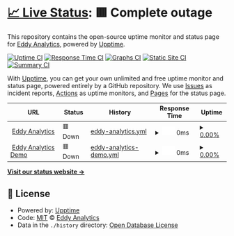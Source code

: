 # [📈 Live Status](https://EddyAnalytics.github.io/status): <!--live status--> **🟥 Complete outage**

This repository contains the open-source uptime monitor and status page for [Eddy Analytics](https://eddy-analytics.org), powered by [Upptime](https://github.com/upptime/upptime).

[![Uptime CI](https://github.com/EddyAnalytics/status/workflows/Uptime%20CI/badge.svg)](https://github.com/EddyAnalytics/status/actions?query=workflow%3A%22Uptime+CI%22)
[![Response Time CI](https://github.com/EddyAnalytics/status/workflows/Response%20Time%20CI/badge.svg)](https://github.com/EddyAnalytics/status/actions?query=workflow%3A%22Response+Time+CI%22)
[![Graphs CI](https://github.com/EddyAnalytics/status/workflows/Graphs%20CI/badge.svg)](https://github.com/EddyAnalytics/status/actions?query=workflow%3A%22Graphs+CI%22)
[![Static Site CI](https://github.com/EddyAnalytics/status/workflows/Static%20Site%20CI/badge.svg)](https://github.com/EddyAnalytics/status/actions?query=workflow%3A%22Static+Site+CI%22)
[![Summary CI](https://github.com/EddyAnalytics/status/workflows/Summary%20CI/badge.svg)](https://github.com/EddyAnalytics/status/actions?query=workflow%3A%22Summary+CI%22)

With [Upptime](https://upptime.js.org), you can get your own unlimited and free uptime monitor and status page, powered entirely by a GitHub repository. We use [Issues](https://github.com/EddyAnalytics/status/issues) as incident reports, [Actions](https://github.com/EddyAnalytics/status/actions) as uptime monitors, and [Pages](https://EddyAnalytics.github.io/status) for the status page.

<!--start: status pages-->
<!-- This summary is generated by Upptime (https://github.com/upptime/upptime) -->
<!-- Do not edit this manually, your changes will be overwritten -->
<!-- prettier-ignore -->
| URL | Status | History | Response Time | Uptime |
| --- | ------ | ------- | ------------- | ------ |
| <img alt="" src="https://icons.duckduckgo.com/ip3/www.eddy-analytics.org.ico" height="13"> [Eddy Analytics](https://www.eddy-analytics.org/) | 🟥 Down | [eddy-analytics.yml](https://github.com/EddyAnalytics/status/commits/HEAD/history/eddy-analytics.yml) | <details><summary><img alt="Response time graph" src="./graphs/eddy-analytics/response-time-week.png" height="20"> 0ms</summary><br><a href="https://EddyAnalytics.github.io/status/history/eddy-analytics"><img alt="Response time 357" src="https://img.shields.io/endpoint?url=https%3A%2F%2Fraw.githubusercontent.com%2FEddyAnalytics%2Fstatus%2FHEAD%2Fapi%2Feddy-analytics%2Fresponse-time.json"></a><br><a href="https://EddyAnalytics.github.io/status/history/eddy-analytics"><img alt="24-hour response time 0" src="https://img.shields.io/endpoint?url=https%3A%2F%2Fraw.githubusercontent.com%2FEddyAnalytics%2Fstatus%2FHEAD%2Fapi%2Feddy-analytics%2Fresponse-time-day.json"></a><br><a href="https://EddyAnalytics.github.io/status/history/eddy-analytics"><img alt="7-day response time 0" src="https://img.shields.io/endpoint?url=https%3A%2F%2Fraw.githubusercontent.com%2FEddyAnalytics%2Fstatus%2FHEAD%2Fapi%2Feddy-analytics%2Fresponse-time-week.json"></a><br><a href="https://EddyAnalytics.github.io/status/history/eddy-analytics"><img alt="30-day response time 0" src="https://img.shields.io/endpoint?url=https%3A%2F%2Fraw.githubusercontent.com%2FEddyAnalytics%2Fstatus%2FHEAD%2Fapi%2Feddy-analytics%2Fresponse-time-month.json"></a><br><a href="https://EddyAnalytics.github.io/status/history/eddy-analytics"><img alt="1-year response time 367" src="https://img.shields.io/endpoint?url=https%3A%2F%2Fraw.githubusercontent.com%2FEddyAnalytics%2Fstatus%2FHEAD%2Fapi%2Feddy-analytics%2Fresponse-time-year.json"></a></details> | <details><summary><a href="https://EddyAnalytics.github.io/status/history/eddy-analytics">0.00%</a></summary><a href="https://EddyAnalytics.github.io/status/history/eddy-analytics"><img alt="All-time uptime 92.03%" src="https://img.shields.io/endpoint?url=https%3A%2F%2Fraw.githubusercontent.com%2FEddyAnalytics%2Fstatus%2FHEAD%2Fapi%2Feddy-analytics%2Fuptime.json"></a><br><a href="https://EddyAnalytics.github.io/status/history/eddy-analytics"><img alt="24-hour uptime 0.00%" src="https://img.shields.io/endpoint?url=https%3A%2F%2Fraw.githubusercontent.com%2FEddyAnalytics%2Fstatus%2FHEAD%2Fapi%2Feddy-analytics%2Fuptime-day.json"></a><br><a href="https://EddyAnalytics.github.io/status/history/eddy-analytics"><img alt="7-day uptime 0.00%" src="https://img.shields.io/endpoint?url=https%3A%2F%2Fraw.githubusercontent.com%2FEddyAnalytics%2Fstatus%2FHEAD%2Fapi%2Feddy-analytics%2Fuptime-week.json"></a><br><a href="https://EddyAnalytics.github.io/status/history/eddy-analytics"><img alt="30-day uptime 0.00%" src="https://img.shields.io/endpoint?url=https%3A%2F%2Fraw.githubusercontent.com%2FEddyAnalytics%2Fstatus%2FHEAD%2Fapi%2Feddy-analytics%2Fuptime-month.json"></a><br><a href="https://EddyAnalytics.github.io/status/history/eddy-analytics"><img alt="1-year uptime 70.79%" src="https://img.shields.io/endpoint?url=https%3A%2F%2Fraw.githubusercontent.com%2FEddyAnalytics%2Fstatus%2FHEAD%2Fapi%2Feddy-analytics%2Fuptime-year.json"></a></details>
| <img alt="" src="https://icons.duckduckgo.com/ip3/app.eddy-analytics.org.ico" height="13"> [Eddy Analytics Demo](https://app.eddy-analytics.org/) | 🟥 Down | [eddy-analytics-demo.yml](https://github.com/EddyAnalytics/status/commits/HEAD/history/eddy-analytics-demo.yml) | <details><summary><img alt="Response time graph" src="./graphs/eddy-analytics-demo/response-time-week.png" height="20"> 0ms</summary><br><a href="https://EddyAnalytics.github.io/status/history/eddy-analytics-demo"><img alt="Response time 0" src="https://img.shields.io/endpoint?url=https%3A%2F%2Fraw.githubusercontent.com%2FEddyAnalytics%2Fstatus%2FHEAD%2Fapi%2Feddy-analytics-demo%2Fresponse-time.json"></a><br><a href="https://EddyAnalytics.github.io/status/history/eddy-analytics-demo"><img alt="24-hour response time 0" src="https://img.shields.io/endpoint?url=https%3A%2F%2Fraw.githubusercontent.com%2FEddyAnalytics%2Fstatus%2FHEAD%2Fapi%2Feddy-analytics-demo%2Fresponse-time-day.json"></a><br><a href="https://EddyAnalytics.github.io/status/history/eddy-analytics-demo"><img alt="7-day response time 0" src="https://img.shields.io/endpoint?url=https%3A%2F%2Fraw.githubusercontent.com%2FEddyAnalytics%2Fstatus%2FHEAD%2Fapi%2Feddy-analytics-demo%2Fresponse-time-week.json"></a><br><a href="https://EddyAnalytics.github.io/status/history/eddy-analytics-demo"><img alt="30-day response time 0" src="https://img.shields.io/endpoint?url=https%3A%2F%2Fraw.githubusercontent.com%2FEddyAnalytics%2Fstatus%2FHEAD%2Fapi%2Feddy-analytics-demo%2Fresponse-time-month.json"></a><br><a href="https://EddyAnalytics.github.io/status/history/eddy-analytics-demo"><img alt="1-year response time 0" src="https://img.shields.io/endpoint?url=https%3A%2F%2Fraw.githubusercontent.com%2FEddyAnalytics%2Fstatus%2FHEAD%2Fapi%2Feddy-analytics-demo%2Fresponse-time-year.json"></a></details> | <details><summary><a href="https://EddyAnalytics.github.io/status/history/eddy-analytics-demo">0.00%</a></summary><a href="https://EddyAnalytics.github.io/status/history/eddy-analytics-demo"><img alt="All-time uptime 34.20%" src="https://img.shields.io/endpoint?url=https%3A%2F%2Fraw.githubusercontent.com%2FEddyAnalytics%2Fstatus%2FHEAD%2Fapi%2Feddy-analytics-demo%2Fuptime.json"></a><br><a href="https://EddyAnalytics.github.io/status/history/eddy-analytics-demo"><img alt="24-hour uptime 0.00%" src="https://img.shields.io/endpoint?url=https%3A%2F%2Fraw.githubusercontent.com%2FEddyAnalytics%2Fstatus%2FHEAD%2Fapi%2Feddy-analytics-demo%2Fuptime-day.json"></a><br><a href="https://EddyAnalytics.github.io/status/history/eddy-analytics-demo"><img alt="7-day uptime 0.00%" src="https://img.shields.io/endpoint?url=https%3A%2F%2Fraw.githubusercontent.com%2FEddyAnalytics%2Fstatus%2FHEAD%2Fapi%2Feddy-analytics-demo%2Fuptime-week.json"></a><br><a href="https://EddyAnalytics.github.io/status/history/eddy-analytics-demo"><img alt="30-day uptime 0.00%" src="https://img.shields.io/endpoint?url=https%3A%2F%2Fraw.githubusercontent.com%2FEddyAnalytics%2Fstatus%2FHEAD%2Fapi%2Feddy-analytics-demo%2Fuptime-month.json"></a><br><a href="https://EddyAnalytics.github.io/status/history/eddy-analytics-demo"><img alt="1-year uptime 0.00%" src="https://img.shields.io/endpoint?url=https%3A%2F%2Fraw.githubusercontent.com%2FEddyAnalytics%2Fstatus%2FHEAD%2Fapi%2Feddy-analytics-demo%2Fuptime-year.json"></a></details>

<!--end: status pages-->

[**Visit our status website →**](https://EddyAnalytics.github.io/status)

## 📄 License

- Powered by: [Upptime](https://github.com/upptime/upptime)
- Code: [MIT](./LICENSE) © [Eddy Analytics](https://eddy-analytics.org)
- Data in the `./history` directory: [Open Database License](https://opendatacommons.org/licenses/odbl/1-0/)
